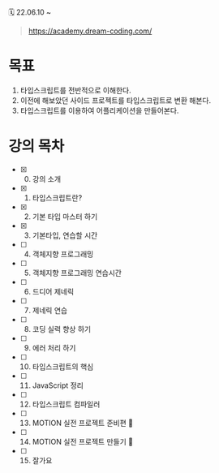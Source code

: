 🗓 22.06.10 ~

> https://academy.dream-coding.com/

# 목표

1. 타입스크립트를 전반적으로 이해한다.
2. 이전에 해보았던 사이드 프로젝트를 타입스크립트로 변환 해본다.
3. 타입스크립트를 이용하여 어플리케이션을 만들어본다.

# 강의 목차

- [x] 0. 강의 소개
- [x] 1. 타입스크립트란?
- [x] 2. 기본 타입 마스터 하기
- [x] 3. 기본타입, 연습할 시간
- [ ] 4. 객체지향 프로그래밍
- [ ] 5. 객체지향 프로그래밍 연습시간
- [ ] 6. 드디어 제네릭
- [ ] 7. 제네릭 연습
- [ ] 8. 코딩 실력 향상 하기
- [ ] 9. 에러 처리 하기
- [ ] 10. 타입스크립트의 핵심
- [ ] 11. JavaScript 정리
- [ ] 12. 타입스크립트 컴파일러
- [ ] 13. MOTION 실전 프로젝트 준비편 🚀
- [ ] 14. MOTION 실전 프로젝트 만들기 🚀
- [ ] 15. 잘가요
